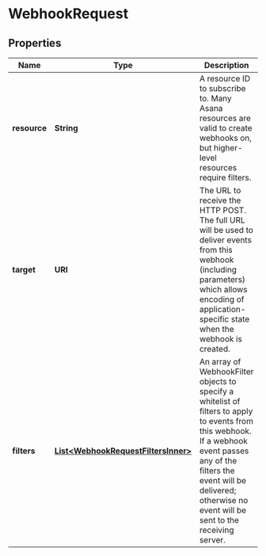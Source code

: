 

# WebhookRequest


## Properties

| Name | Type | Description | Notes |
|------------ | ------------- | ------------- | -------------|
|**resource** | **String** | A resource ID to subscribe to. Many Asana resources are valid to create webhooks on, but higher-level resources require filters. |  |
|**target** | **URI** | The URL to receive the HTTP POST. The full URL will be used to deliver events from this webhook (including parameters) which allows encoding of application-specific state when the webhook is created. |  |
|**filters** | [**List&lt;WebhookRequestFiltersInner&gt;**](WebhookRequestFiltersInner.md) | An array of WebhookFilter objects to specify a whitelist of filters to apply to events from this webhook. If a webhook event passes any of the filters the event will be delivered; otherwise no event will be sent to the receiving server. |  [optional] |



